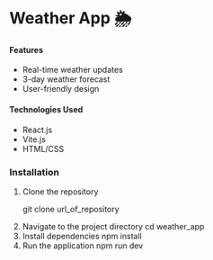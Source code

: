 <h1>Weather App 🌦️</h1>
<h4>Features</h4>
<ul>
  <li>Real-time weather updates</li>
  <li>3-day weather forecast</li>
  <li>User-friendly design</li>
</ul>
<h4>Technologies Used</h4>
<ul>
  <li>React.js</li>
  <li>Vite.js</li>
  <li>HTML/CSS</li>
</ul>
<h3>Installation</h3>
<ol>
  <li><p>Clone the repository</p><p>git clone url_of_repository</p></li>
  <li>Navigate to the project directory
  cd weather_app</li>
  <li>Install dependencies
  npm install</li>
  <li>Run the application
  npm run dev</li>
</ol>
